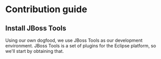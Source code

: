# Contribution guide

## Install JBoss Tools
Using our own dogfood, we use JBoss Tools as our development environment. JBoss Tools is a set of plugins for the Eclipse platform, so we'll start by obtaining that.

